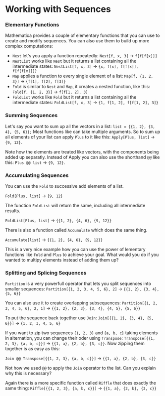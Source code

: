 
Working with Sequences
======================

### Elementary Functions ###

Mathematica provides a couple of elementary functions that you can use to create and modify sequences.
You can also use them to build up more complex computations:

* `Nest` let's you apply a function repeatedly: 
  `Nest[f, x, 3]` → `f[f[f[x]]]`
* `NestList` works like `Nest` but it returns a list containing all the intermediate states:
  `NestList[f, x, 3]` → `{x, f[x], f[f[x]], f[f[f[x]]]}`
* `Map` applies a function to every single element of a list: `Map[f, {1, 2, 3}]` →  `{f[1], f[2], f[3]}`
* `Fold` is similar to `Nest` and `Map`, it creates a nested function, like this: 
  `Fold[f, {1, 2, 3}]` →  `f[f[1, 2], 3]`
* `FoldList` works like `Fold` but it returns a list containing all the intermediate states:
  `FoldList[f, x, 3]` → `{1, f[1, 2], f[f[1, 2], 3]}`
	

### Summing Sequences ###

Let's say you want to sum up all the vectors in a list: `list = {{1, 2}, {3, 4}, {5, 6}};`
Most functions like can take multiple arguments.
So to sum up all elements of your list can apply `Plus` to it like this: `Apply[Plus, list]` → `{9, 12}`.
	
Note how the elements are treated like vectors, with the components being added up separatly.
Instead of Apply you can also use the shorthand `@@` like this: `Plus @@ list` → `{9, 12}`.

### Accumulating Sequences ###

You can use the `Fold` to successive add elements of a list.

`Fold[Plus, list]` →  `{9, 12}`

The function `FoldList` will return the same, including all intermediate results.

`FoldList[Plus, list]` →  `{{1, 2}, {4, 6}, {9, 12}}`

There is also a function called `Accumulate` which does the same thing.

`Accumulate[list]` →  `{{1, 2}, {4, 6}, {9, 12}}`

This is a very nice example how you can use the power of lementary functions like `Fold` and `Plus` to achieve your goal. What would you do if you wanted to multipy elements instead of adding them up?


### Splitting and Splicing Sequences ###

`Partition` is a very powerfull operator that lets you split sequences into smaller sequences:
`Partition[{1, 2, 3, 4, 5, 6}, 2]` → `{{1, 2}, {3, 4}, {5, 6}}`

You can also use it to create overlapping subsequences:
`Partition[{1, 2, 3, 4, 5, 6}, 2, 1]`  → `{{1, 2}, {2, 3}, {3, 4}, {4, 5}, {5, 6}}`

To put the sequence back together use `Join`: `Join[{{1, 2}, {3, 4}, {5, 6}}]`  → `{1, 2, 3, 4, 5, 6}`

If you want to zip two sequences `{1, 2, 3}` and `{a, b, c}` taking elements in alternation, you can change their oder using `Transpose`: `Transpose[{{1, 2, 3}, {a, b, c}}]` → `{{1, a}, {2, b}, {3, c}}`.
Now zipping them together is as easy as this:

`Join @@ Transpose[{{1, 2, 3}, {a, b, c}}]` → `{{1, a}, {2, b}, {3, c}}`

Not how we used `@@` to apply the `Join` operator to the list. Can you explain why this is necessary?

Again there is a more specific function called `Riffle` that does exactly the same thing:
`Riffle[{{1, 2, 3}, {a, b, c}}]` → `{{1, a}, {2, b}, {3, c}}`
